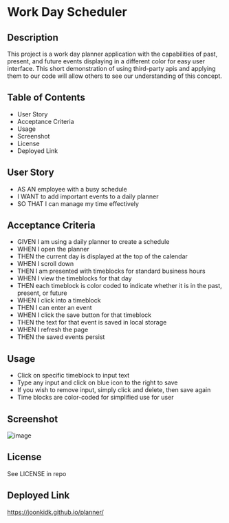 # Work Day Scheduler

## Description

This project is a work day planner application with the capabilities of past, present, and future events displaying in a different color for easy user interface. This short demonstration of using third-party apis and applying them to our code will allow others to see our understanding of this concept.

## Table of Contents

- User Story
- Acceptance Criteria
- Usage
- Screenshot
- License
- Deployed Link

## User Story

- AS AN employee with a busy schedule
- I WANT to add important events to a daily planner
- SO THAT I can manage my time effectively

## Acceptance Criteria

- GIVEN I am using a daily planner to create a schedule
- WHEN I open the planner
- THEN the current day is displayed at the top of the calendar
- WHEN I scroll down
- THEN I am presented with timeblocks for standard business hours
- WHEN I view the timeblocks for that day
- THEN each timeblock is color coded to indicate whether it is in the past, present, or future
- WHEN I click into a timeblock
- THEN I can enter an event
- WHEN I click the save button for that timeblock
- THEN the text for that event is saved in local storage
- WHEN I refresh the page
- THEN the saved events persist

## Usage

- Click on specific timeblock to input text
- Type any input and click on blue icon to the right to save
- If you wish to remove input, simply click and delete, then save again
- Time blocks are color-coded for simplified use for user

## Screenshot

![image](https://user-images.githubusercontent.com/114375310/201693550-3268dba4-8f4f-4d20-8cd2-4b43ef76c395.png)

## License

See LICENSE in repo

## Deployed Link

https://joonkidk.github.io/planner/